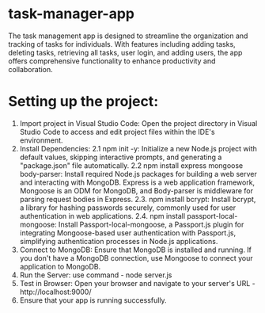 # task-manager-app
The task management app is designed to streamline the organization and tracking of tasks for individuals. With features including adding tasks, deleting tasks, retrieving all tasks, user login, and adding users, the app offers comprehensive functionality to enhance productivity and collaboration. 

# Setting up the project:

1. Import project in Visual Studio Code: Open the project directory in Visual Studio Code to access and edit project files within the IDE's environment.
2. Install Dependencies:
   2.1 npm init -y: Initialize a new Node.js project with default values, skipping interactive prompts, and generating a "package.json" file automatically.
   2.2 npm install express mongoose body-parser: Install required Node.js packages for building a web server and interacting with MongoDB. Express is a web 
      application framework, Mongoose is an ODM for MongoDB, and Body-parser is middleware for parsing request bodies in Express.
   2.3.	npm install bcrypt: Install bcrypt, a library for hashing passwords securely, commonly used for user authentication in web applications.
   2.4. npm install passport-local-mongoose: Install Passport-local-mongoose, a Passport.js plugin for integrating Mongoose-based user authentication with 
      Passport.js, simplifying authentication processes in Node.js applications.
4. Connect to MongoDB:
   Ensure that MongoDB is installed and running.
   If you don't have a MongoDB connection, use Mongoose to connect your application to MongoDB.
5. Run the Server:
   use command - node server.js
6. Test in Browser:
   Open your browser and navigate to your server's URL -  http://localhost:9000/
7. Ensure that your app is running successfully.

